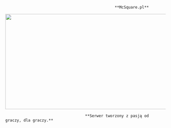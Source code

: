                                                     **McSquare.pl**
<img src="https://cdn.wallpapersafari.com/45/82/XOFYQu.jpg" width="1260" height="300" style="max-width: 100%;">

                                       **Serwer tworzony z pasją od graczy, dla graczy.**
